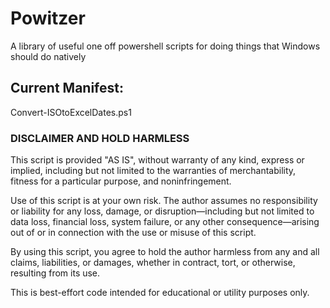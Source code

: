 # Powitzer
A library of useful one off powershell scripts for doing things that Windows should do natively

## Current Manifest:

Convert-ISOtoExcelDates.ps1

### DISCLAIMER AND HOLD HARMLESS

This script is provided "AS IS", without warranty of any kind, express or implied, including but not limited to the warranties of merchantability, fitness for a particular purpose, and noninfringement.

Use of this script is at your own risk. The author assumes no responsibility or liability for any loss, damage, or disruption—including but not limited to data loss, financial loss, system failure, or any other consequence—arising out of or in connection with the use or misuse of this script.

By using this script, you agree to hold the author harmless from any and all claims, liabilities, or damages, whether in contract, tort, or otherwise, resulting from its use.

This is best-effort code intended for educational or utility purposes only.

